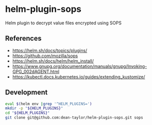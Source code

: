 # helm-plugin-sops
Helm plugin to decrypt value files encrypted using SOPS

## References

* https://helm.sh/docs/topics/plugins/
* https://github.com/mozilla/sops
* https://helm.sh/docs/helm/helm_install/
* https://www.gnupg.org/documentation/manuals/gnupg/Invoking-GPG_002dAGENT.html
* https://kubectl.docs.kubernetes.io/guides/extending_kustomize/

## Development

```bash
eval $(helm env |grep '^HELM_PLUGINS=')
mkdir -p "${HELM_PLUGINS}"
cd "${HELM_PLUGINS}"
git clone git@github.com:dean-taylor/helm-plugin-sops.git sops
```
